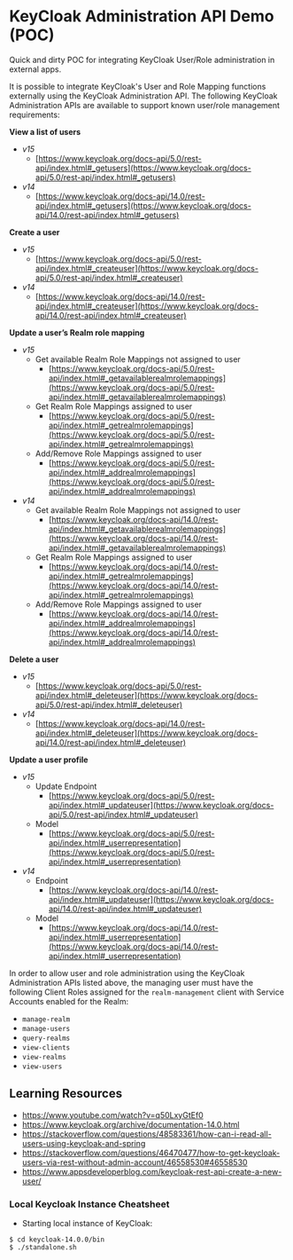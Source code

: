 # KeyCloak Administration API Demo (POC)

Quick and dirty POC for integrating KeyCloak User/Role administration in external apps.

It is possible to integrate KeyCloak's User and Role Mapping functions externally using the KeyCloak Administration API. The following KeyCloak Administration APIs are available to support known user/role management requirements:

**View a list of users**

- *v15*
    - [https://www.keycloak.org/docs-api/5.0/rest-api/index.html#_getusers](https://www.keycloak.org/docs-api/5.0/rest-api/index.html#_getusers)
- *v14*
    - [https://www.keycloak.org/docs-api/14.0/rest-api/index.html#_getusers](https://www.keycloak.org/docs-api/14.0/rest-api/index.html#_getusers)

**Create a user**

- *v15*
    - [https://www.keycloak.org/docs-api/5.0/rest-api/index.html#_createuser](https://www.keycloak.org/docs-api/5.0/rest-api/index.html#_createuser)
- *v14*
    - [https://www.keycloak.org/docs-api/14.0/rest-api/index.html#_createuser](https://www.keycloak.org/docs-api/14.0/rest-api/index.html#_createuser)

**Update a user’s Realm role mapping**

- *v15*
    - Get available Realm Role Mappings not assigned to user
        - [https://www.keycloak.org/docs-api/5.0/rest-api/index.html#_getavailablerealmrolemappings](https://www.keycloak.org/docs-api/5.0/rest-api/index.html#_getavailablerealmrolemappings)
    - Get Realm Role Mappings assigned to user
        - [https://www.keycloak.org/docs-api/5.0/rest-api/index.html#_getrealmrolemappings](https://www.keycloak.org/docs-api/5.0/rest-api/index.html#_getrealmrolemappings)
    - Add/Remove Role Mappings assigned to user
        - [https://www.keycloak.org/docs-api/5.0/rest-api/index.html#_addrealmrolemappings](https://www.keycloak.org/docs-api/5.0/rest-api/index.html#_addrealmrolemappings)
- *v14*
    - Get available Realm Role Mappings not assigned to user
        - [https://www.keycloak.org/docs-api/14.0/rest-api/index.html#_getavailablerealmrolemappings](https://www.keycloak.org/docs-api/14.0/rest-api/index.html#_getavailablerealmrolemappings)
    - Get Realm Role Mappings assigned to user
        - [https://www.keycloak.org/docs-api/14.0/rest-api/index.html#_getrealmrolemappings](https://www.keycloak.org/docs-api/14.0/rest-api/index.html#_getrealmrolemappings)
    - Add/Remove Role Mappings assigned to user
        - [https://www.keycloak.org/docs-api/14.0/rest-api/index.html#_addrealmrolemappings](https://www.keycloak.org/docs-api/14.0/rest-api/index.html#_addrealmrolemappings)

**Delete a user**

- *v15*
    - [https://www.keycloak.org/docs-api/5.0/rest-api/index.html#_deleteuser](https://www.keycloak.org/docs-api/5.0/rest-api/index.html#_deleteuser)
- *v14*
    - [https://www.keycloak.org/docs-api/14.0/rest-api/index.html#_deleteuser](https://www.keycloak.org/docs-api/14.0/rest-api/index.html#_deleteuser)

**Update a user profile**

- *v15*
    - Update Endpoint
        - [https://www.keycloak.org/docs-api/5.0/rest-api/index.html#_updateuser](https://www.keycloak.org/docs-api/5.0/rest-api/index.html#_updateuser)
    - Model
        - [https://www.keycloak.org/docs-api/5.0/rest-api/index.html#_userrepresentation](https://www.keycloak.org/docs-api/5.0/rest-api/index.html#_userrepresentation)
- *v14*
    - Endpoint
        - [https://www.keycloak.org/docs-api/14.0/rest-api/index.html#_updateuser](https://www.keycloak.org/docs-api/14.0/rest-api/index.html#_updateuser)
    - Model
        - [https://www.keycloak.org/docs-api/14.0/rest-api/index.html#_userrepresentation](https://www.keycloak.org/docs-api/14.0/rest-api/index.html#_userrepresentation)

In order to allow user and role administration using the KeyCloak Administration APIs listed above, the managing user must have the following Client Roles assigned for the `realm-management` client with Service Accounts enabled for the Realm:

- `manage-realm`
- `manage-users`
- `query-realms`
- `view-clients`
- `view-realms`
- `view-users`

## Learning Resources
 - https://www.youtube.com/watch?v=q50LxyGtEf0
 - https://www.keycloak.org/archive/documentation-14.0.html
 - https://stackoverflow.com/questions/48583361/how-can-i-read-all-users-using-keycloak-and-spring
 - https://stackoverflow.com/questions/46470477/how-to-get-keycloak-users-via-rest-without-admin-account/46558530#46558530
 - https://www.appsdeveloperblog.com/keycloak-rest-api-create-a-new-user/
 
 ### Local Keycloak Instance Cheatsheet
  - Starting local instance of KeyCloak:
  ```
  $ cd keycloak-14.0.0/bin
  $ ./standalone.sh
  ```
  
